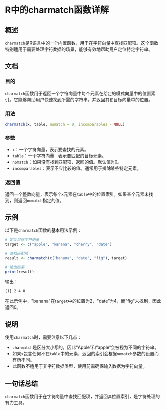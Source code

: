 <!--
Meta Description: # R中的charmatch函数详解 ## 概述 `charmatch`是R语言中的一个内置函数，用于在字符向量中查找匹配项。这个函数特别适用于需要处理字符数据的场景，能够有效地帮助用户定位特定字符串。 ## 文档 ### 目的 `charmatch`函数用于返回一个字符向量中每个元素在给定的模式向...
Meta Keywords: charmatch, table, nomatch, target, apple
-->

# R中的charmatch函数详解

## 概述
`charmatch`是R语言中的一个内置函数，用于在字符向量中查找匹配项。这个函数特别适用于需要处理字符数据的场景，能够有效地帮助用户定位特定字符串。

## 文档
### 目的
`charmatch`函数用于返回一个字符向量中每个元素在给定的模式向量中的位置索引。它能够帮助用户快速找到所需的字符串，并返回其在目标向量中的位置。

### 用法
```R
charmatch(x, table, nomatch = 0, incomparables = NULL)
```

### 参数
- `x`：一个字符向量，表示要查找的元素。
- `table`：一个字符向量，表示要匹配的目标元素。
- `nomatch`：如果没有找到匹配项，返回的值。默认值为0。
- `incomparables`：表示不应比较的值。通常用于排除某些特定元素。

### 返回值
返回一个整数向量，表示每个`x`元素在`table`中的位置索引。如果某个元素未找到，则返回`nomatch`指定的值。

## 示例
以下是`charmatch`函数的基本用法示例：

```R
# 定义目标字符向量
target <- c("apple", "banana", "cherry", "date")

# 查找匹配项
result <- charmatch(c("banana", "date", "fig"), target)

# 输出结果
print(result)
```
输出：
```
[1] 2 4 0
```
在此示例中，"banana"在`target`中的位置为2，"date"为4，而"fig"未找到，因此返回0。

## 说明
使用`charmatch`时，需要注意以下几点：
- `charmatch`是区分大小写的，因此“Apple”和“apple”会被视为不同的字符串。
- 如果`x`包含任何不在`table`中的元素，返回的索引会根据`nomatch`参数的设置而有所不同。
- 此函数不适用于非字符数据类型，使用前需确保输入数据为字符向量。

## 一句话总结
`charmatch`函数用于在字符向量中查找匹配项，并返回其位置索引，是字符处理的有力工具。